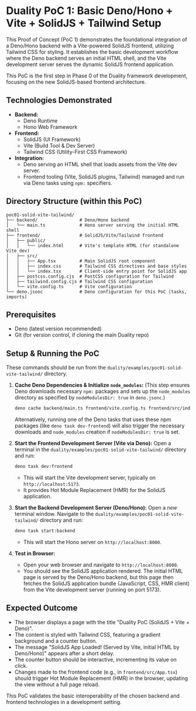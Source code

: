 # Duality PoC 1: Basic Deno/Hono + Vite + SolidJS + Tailwind Setup

This Proof of Concept (PoC 1) demonstrates the foundational integration of a Deno/Hono backend with a Vite-powered SolidJS frontend, utilizing Tailwind CSS for styling. It establishes the basic development workflow where the Deno backend serves an initial HTML shell, and the Vite development server serves the dynamic SolidJS frontend application.

This PoC is the first step in Phase 0 of the Duality framework development, focusing on the new SolidJS-based frontend architecture.

## Technologies Demonstrated

* **Backend:**
    * Deno Runtime
    * Hono Web Framework
* **Frontend:**
    * SolidJS (UI Framework)
    * Vite (Build Tool & Dev Server)
    * Tailwind CSS (Utility-First CSS Framework)
* **Integration:**
    * Deno serving an HTML shell that loads assets from the Vite dev server.
    * Frontend tooling (Vite, SolidJS plugins, Tailwind) managed and run via Deno tasks using `npm:` specifiers.

## Directory Structure (within this PoC)

```
poc01-solid-vite-tailwind/
├── backend/                # Deno/Hono backend
│   └── main.ts             # Hono server serving the initial HTML shell
├── frontend/               # SolidJS/Vite/Tailwind frontend
│   ├── public/
│   │   └── index.html      # Vite's template HTML (for standalone Vite dev)
│   ├── src/
│   │   ├── App.tsx         # Main SolidJS root component
│   │   ├── index.css       # Tailwind CSS directives and base styles
│   │   └── index.tsx       # Client-side entry point for SolidJS app
│   ├── postcss.config.cjs  # PostCSS configuration for Tailwind
│   ├── tailwind.config.cjs # Tailwind CSS configuration
│   └── vite.config.ts      # Vite configuration
└── deno.jsonc              # Deno configuration for this PoC (tasks, imports)
```

## Prerequisites

* Deno (latest version recommended)
* Git (for version control, if cloning the main Duality repo)

## Setup & Running the PoC

These commands should be run from the `duality/examples/poc01-solid-vite-tailwind/` directory.

1. **Cache Deno Dependencies & Initialize `node_modules`:**
   (This step ensures Deno downloads necessary `npm:` packages and sets up the `node_modules` directory as specified by `nodeModulesDir: true` in `deno.jsonc`.)
   ```bash
   deno cache backend/main.ts frontend/vite.config.ts frontend/src/index.tsx
   ```
   Alternatively, running one of the Deno tasks that uses these npm packages (like `deno task dev-frontend`) will also trigger the necessary downloads and `node_modules` creation if `nodeModulesDir: true` is set.

2. **Start the Frontend Development Server (Vite via Deno):**
   Open a terminal in the `duality/examples/poc01-solid-vite-tailwind/` directory and run:
   ```bash
   deno task dev:frontend
   ```
    * This will start the Vite development server, typically on `http://localhost:5173`.
    * It provides Hot Module Replacement (HMR) for the SolidJS application.

3. **Start the Backend Development Server (Deno/Hono):**
   Open a *new* terminal window. Navigate to the `duality/examples/poc01-solid-vite-tailwind/` directory and run:
   ```bash
   deno task start:backend
   ```
    * This will start the Hono server on `http://localhost:8000`.

4. **Test in Browser:**
    * Open your web browser and navigate to `http://localhost:8000`.
    * You should see the SolidJS application rendered. The initial HTML page is served by the Deno/Hono backend, but this page then fetches the SolidJS application bundle (JavaScript, CSS, HMR client) from the Vite development server (running on port 5173).

## Expected Outcome

* The browser displays a page with the title "Duality PoC (SolidJS + Vite + Deno)".
* The content is styled with Tailwind CSS, featuring a gradient background and a counter button.
* The message "SolidJS App Loaded! (Served by Vite, initial HTML by Deno/Hono)" appears after a short delay.
* The counter button should be interactive, incrementing its value on click.
* Changes made to the frontend code (e.g., in `frontend/src/App.tsx`) should trigger Hot Module Replacement (HMR) in the browser, updating the view without a full page reload.

This PoC validates the basic interoperability of the chosen backend and frontend technologies in a development setting.

